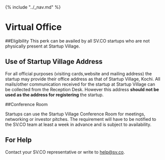 {% include "../_nav.md" %}
# Virtual Office

##Eligibility
This perk can be availed by all SV.CO startups who are not physically present at Startup Village.

## Use of Startup Village Address
For all official purposes (visiting cards,website and mailing address) the startup may provide their office address as that of Startup Village, Kochi. All mails/other communication received for the startup at Startup Village can be collected from the Reception Desk. However this address **should not be used as the address for registering** the startup.

##Conference Room

Startups can use the Startup Village Conference Room for meetings, networking or investor pitches. The requirement will have to be notified to the SV.CO team at least a week in advance and is subject to availability.

## For Help

Contact your SV.CO representative or write to help@sv.co.